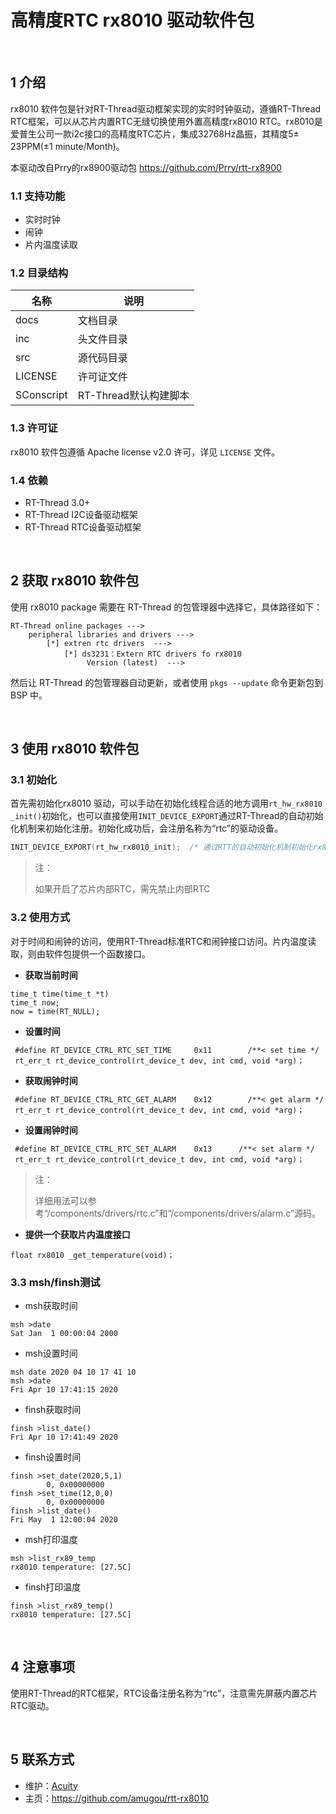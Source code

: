 # 高精度RTC rx8010 驱动软件包


<br>


## 1 介绍

rx8010 软件包是针对RT-Thread驱动框架实现的实时时钟驱动，遵循RT-Thread RTC框架，可以从芯片内置RTC无缝切换使用外置高精度rx8010 RTC。rx8010是爱普生公司一款i2c接口的高精度RTC芯片，集成32768Hz晶振，其精度5± 23PPM(±1 minute/Month)。

本驱动改自Prry的rx8900驱动包
https://github.com/Prry/rtt-rx8900

### 1.1 支持功能

* 实时时钟
* 闹钟
* 片内温度读取



### 1.2 目录结构

| 名称     | 说明       |
| -------- | ---------- |
| docs | 文档目录 |
| inc |头文件目录 |
| src | 源代码目录 |
|LICENSE| 许可证文件 |
|SConscript|RT-Thread默认构建脚本|



### 1.3 许可证

rx8010 软件包遵循 Apache license v2.0 许可，详见 `LICENSE` 文件。


### 1.4 依赖
- RT-Thread 3.0+
- RT-Thread I2C设备驱动框架
- RT-Thread RTC设备驱动框架

<br>

## 2 获取 rx8010 软件包

使用 rx8010 package 需要在 RT-Thread 的包管理器中选择它，具体路径如下：

```
RT-Thread online packages --->
    peripheral libraries and drivers --->
        [*] extren rtc drivers  --->
            [*] ds3231：Extern RTC drivers fo rx8010 
                 Version (latest)  --->
```

然后让 RT-Thread 的包管理器自动更新，或者使用 `pkgs --update` 命令更新包到 BSP 中。

<br>

## 3 使用 rx8010 软件包

### 3.1 初始化
首先需初始化rx8010 驱动，可以手动在初始化线程合适的地方调用<code>rt_hw_rx8010 _init()</code>初始化，也可以直接使用<code>INIT_DEVICE_EXPORT</code>通过RT-Thread的自动初始化机制来初始化注册。初始化成功后，会注册名称为“rtc”的驱动设备。

```c
INIT_DEVICE_EXPORT(rt_hw_rx8010_init);	/* 通过RTT的自动初始化机制初始化rx8010 */
```

> 注：
>
> 如果开启了芯片内部RTC，需先禁止内部RTC



### 3.2 使用方式

对于时间和闹钟的访问，使用RT-Thread标准RTC和闹钟接口访问。片内温度读取，则由软件包提供一个函数接口。



* **获取当前时间**

```
time_t time(time_t *t)
time_t now;      
now = time(RT_NULL);
```

* **设置时间**

```
 #define RT_DEVICE_CTRL_RTC_SET_TIME     0x11        /**< set time */
 rt_err_t rt_device_control(rt_device_t dev, int cmd, void *arg)；
```

* **获取闹钟时间**

```
 #define RT_DEVICE_CTRL_RTC_GET_ALARM    0x12        /**< get alarm */
 rt_err_t rt_device_control(rt_device_t dev, int cmd, void *arg)；
```

* **设置闹钟时间**

```
 #define RT_DEVICE_CTRL_RTC_SET_ALARM    0x13      /**< set alarm */
 rt_err_t rt_device_control(rt_device_t dev, int cmd, void *arg)；
```

> 注：
>
> 详细用法可以参考“/components/drivers/rtc.c”和“/components/drivers/alarm.c”源码。



* **提供一个获取片内温度接口**

```
float rx8010 _get_temperature(void)；
```



### 3.3 msh/finsh测试

* msh获取时间

```
msh >date
Sat Jan  1 00:00:04 2000
```

* msh设置时间

```
msh date 2020 04 10 17 41 10  
msh >date
Fri Apr 10 17:41:15 2020
```

* finsh获取时间

```
finsh >list_date()
Fri Apr 10 17:41:49 2020
```

* finsh设置时间

```
finsh >set_date(2020,5,1)
        0, 0x00000000
finsh >set_time(12,0,0)  
        0, 0x00000000
finsh >list_date()
Fri May  1 12:00:04 2020
```

* msh打印温度

```
msh >list_rx89_temp
rx8010 temperature: [27.5C] 
```

* finsh打印温度

```
finsh >list_rx89_temp()
rx8010 temperature: [27.5C]
```




<br>

## 4 注意事项

使用RT-Thread的RTC框架，RTC设备注册名称为“rtc”，注意需先屏蔽内置芯片RTC驱动。

<br>

## 5 联系方式

- 维护：[Acuity](https://github.com/amugou)
- 主页：<https://github.com/amugou/rtt-rx8010>      




